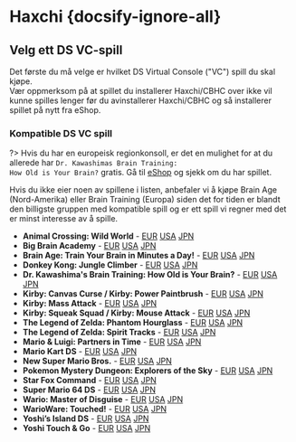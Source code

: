 # Haxchi {docsify-ignore-all}

## Velg ett DS VC-spill

Det første du må velge er hvilket DS Virtual Console ("VC") spill du skal kjøpe.   
Vær oppmerksom på at spillet du installerer Haxchi/CBHC over ikke vil kunne spilles lenger før du avinstallerer Haxchi/CBHC og så installerer spillet på nytt fra eShop.

### Kompatible DS VC spill

?> Hvis du har en europeisk regionkonsoll, er det en mulighet for at du allerede har <code>Dr. Kawashimas <wbr>Brain <wbr>Training: <wbr>How <wbr>Old <wbr>is <wbr>Your <wbr>Brain?</code> gratis. Gå til [eShop](https://en-americas-support.nintendo.com/app/answers/detail/a_id/8563/~/how-to-view-previously-downloaded-titles-on-wii-u) og sjekk om du har spillet.

Hvis du ikke eier noen av spillene i listen, anbefaler vi å kjøpe Brain Age (Nord-Amerika) eller Brain Training (Europa) siden det for tiden er blandt den billigste gruppen med kompatible spill og er ett spill vi regner med det er minst interesse av å spille.

- **Animal Crossing: Wild World** - [EUR](https://www.nintendo.eu/Games/Nintendo-DS/Animal-Crossing-Wild-World-270011.html "Buy it from the European eShop") [USA](https://www.nintendo.com/games/detail/animal-crossing-wild-world-wii-u/ "Buy it from the American eShop") [JPN](https://www.nintendo.co.jp/titles/20010000023019 "Buy it from the Japanese eShop")
- **Big Brain Academy** - [EUR](https://www.nintendo.eu/Games/Nintendo-DS/Big-Brain-Academy-270143.html "Buy it from the European eShop") [USA](https://www.nintendo.com/games/detail/big-brain-academy-wii-u/ "Buy it from the American eShop") [JPN](https://www.nintendo.co.jp/titles/20010000013967 "Buy it from the Japanese eShop")
- **Brain Age: Train Your Brain in Minutes a Day!** - [EUR](https://www.nintendo.eu/Games/Nintendo-DS/Dr-Kawashima-s-Brain-Training-How-Old-is-Your-Brain--270627.html "Buy it from the European eShop") [USA](https://www.nintendo.com/games/detail/brain-age-train-your-brain-in-minutes-a-day-wii-u/ "Buy it from the American eShop") [JPN](https://www.nintendo.co.jp/titles/20010000006826 "Buy it from the Japanese eShop")
- **Donkey Kong: Jungle Climber** - [EUR](https://www.nintendo.eu/Games/Nintendo-DS/Donkey-Kong-Jungle-Climber-270506.html "Buy it from the European eShop") [USA](https://www.nintendo.com/games/detail/dk-jungle-climber-wii-u/ "Buy it from the American eShop") [JPN](https://www.nintendo.co.jp/titles/20010000014168 "Buy it from the Japanese eShop")
- **Dr. Kawashima's Brain Training: How Old is Your Brain?** - [EUR](https://www.nintendo.eu/Games/Nintendo-DS/Dr-Kawashima-s-Brain-Training-How-Old-is-Your-Brain--270627.html "Buy it from the European eShop") [USA](https://www.nintendo.com/games/detail/brain-age-train-your-brain-in-minutes-a-day-wii-u/ "Buy it from the American eShop") [JPN](https://www.nintendo.co.jp/titles/20010000006826 "Buy it from the Japanese eShop")
- **Kirby: Canvas Curse / Kirby: Power Paintbrush** - [EUR](https://www.nintendo.eu/Games/Nintendo-DS/Kirby-Power-Paintbrush-271287.html "Buy it from the European eShop") [USA](https://www.nintendo.com/games/detail/kirby-canvas-curse-wii-u/ "Buy it from the American eShop") [JPN](https://www.nintendo.co.jp/titles/20010000015447 "Buy it from the Japanese eShop")
- **Kirby: Mass Attack** - [EUR](https://www.nintendo.eu/Games/Nintendo-DS/Kirby-Mass-Attack-271265.html#Overview "Buy it from the European eShop") [USA](https://www.nintendo.com/games/detail/kirby-mass-attack-wii-u/ "Buy it from the American eShop") [JPN](https://www.nintendo.co.jp/titles/20010000017169 "Buy it from the Japanese eShop")
- **Kirby: Squeak Squad / Kirby: Mouse Attack** - [EUR](https://www.nintendo.eu/Games/Nintendo-DS/Kirby-Mouse-Attack-271276.html "Buy it from the European eShop") [USA](https://www.nintendo.com/games/detail/kirby-squeak-squad-wii-u/ "Buy it from the American eShop") [JPN](https://www.nintendo.co.jp/titles/20010000014167 "Buy it from the Japanese eShop")
- **The Legend of Zelda: Phantom Hourglass** - [EUR](https://www.nintendo.eu/Games/Nintendo-DS/The-Legend-of-Zelda-Phantom-Hourglass-273289.html "Buy it from the European eShop") [USA](https://www.nintendo.com/games/detail/the-legend-of-zelda-phantom-hourglass-wii-u/ "Buy it from the American eShop") [JPN](https://www.nintendo.co.jp/titles/20010000017170 "Buy it from the Japanese eShop")
- **The Legend of Zelda: Spirit Tracks** - [EUR](https://www.nintendo.eu/Games/Nintendo-DS/The-Legend-of-Zelda-Spirit-Tracks-273300.html "Buy it from the European eShop") [USA](https://www.nintendo.com/games/detail/the-legend-of-zelda-spirit-tracks-wii-u/ "Buy it from the American eShop") [JPN](https://www.nintendo.co.jp/titles/20010000017168 "Buy it from the Japanese eShop")
- **Mario & Luigi: Partners in Time** - [EUR](https://www.nintendo.eu/Games/Nintendo-DS/Mario-Luigi-Partners-in-Time-271595.html "Buy it from the European eShop") [USA](https://www.nintendo.com/games/detail/mario-luigi-partners-in-time-wii-u/ "Buy it from the American eShop") [JPN](https://www.nintendo.co.jp/titles/20010000013367 "Buy it from the Japanese eShop")
- **Mario Kart DS** - [EUR](https://www.nintendo.eu/Games/Nintendo-DS/Mario-Kart-DS-271518.html "Buy it from the European eShop") [USA](https://www.nintendo.com/games/detail/mario-kart-ds-wii-u/ "Buy it from the American eShop") [JPN](https://www.nintendo.co.jp/titles/20010000011949 "Buy it from the Japanese eShop")
- **New Super Mario Bros.** - [EUR](https://www.nintendo.eu/Games/Nintendo-DS/New-Super-Mario-Bros--271969.html "Buy it from the European eShop") [USA](https://www.nintendo.com/games/detail/new-super-mario-bros-wii-u/ "Buy it from the American eShop") [JPN](https://www.nintendo.co.jp/titles/20010000011947 "Buy it from the Japanese eShop")
- **Pokemon Mystery Dungeon: Explorers of the Sky** - [EUR](https://www.nintendo.eu/Games/Nintendo-DS/Pokemon-Mystery-Dungeon-Explorers-of-Sky-272409.html "Buy it from the European eShop") [USA](https://www.nintendo.com/games/detail/pokemon-mystery-dungeon-explorers-of-sky-wii-u/ "Buy it from the American eShop") [JPN](https://www.nintendo.co.jp/titles/20010000023018 "Buy it from the Japanese eShop")
- **Star Fox Command** - [EUR](https://www.nintendo.eu/Games/Nintendo-DS/Star-Fox-Command-273113.html "Buy it from the European eShop") [USA](https://www.nintendo.com/games/detail/star-fox-command-wii-u/ "Buy it from the American eShop") [JPN](https://www.nintendo.co.jp/titles/20010000014227 "Buy it from the Japanese eShop")
- **Super Mario 64 DS** - [EUR](https://www.nintendo.eu/Games/Nintendo-DS/Super-Mario-64-DS-273179.html "Buy it from the European eShop") [USA](https://www.nintendo.com/games/detail/super-mario-64-ds-wii-u/ "Buy it from the American eShop") [JPN](https://www.nintendo.co.jp/titles/20010000015449 "Buy it from the Japanese eShop")
- **Wario: Master of Disguise** - [EUR](https://www.nintendo.eu/Games/Nintendo-DS/Wario-Master-of-Disguise-273553.html "Buy it from the European eShop") [USA](https://www.nintendo.com/games/detail/wario-master-of-disguise-wii-u/ "Buy it from the American eShop") [JPN](https://www.nintendo.co.jp/titles/20010000014228 "Buy it from the Japanese eShop")
- **WarioWare: Touched!** - [EUR](https://www.nintendo.eu/Games/Nintendo-DS/WarioWare-Touched--273564.html "Buy it from the European eShop") [USA](https://www.nintendo.com/games/detail/warioware-touched-wii-u/ "Buy it from the American eShop") [JPN](https://www.nintendo.co.jp/titles/20010000013308 "Buy it from the Japanese eShop")
- **Yoshi’s Island DS** - [EUR](https://www.nintendo.eu/Games/Nintendo-DS/Yoshi-s-Island-DS-273630.html "Buy it from the European eShop") [USA](https://www.nintendo.com/games/detail/yoshis-island-ds-wii-u/ "Buy it from the American eShop") [JPN](https://www.nintendo.co.jp/titles/20010000013369 "Buy it from the Japanese eShop")
- **Yoshi Touch & Go** - [EUR](https://www.nintendo.eu/Games/Nintendo-DS/Yoshi-Touch-Go-273641.html "Buy it from the European eShop") [USA](https://www.nintendo.com/games/detail/yoshi-touch-go-wii-u/ "Buy it from the American eShop") [JPN](https://www.nintendo.co.jp/titles/20010000006827 "Buy it from the Japanese eShop")
